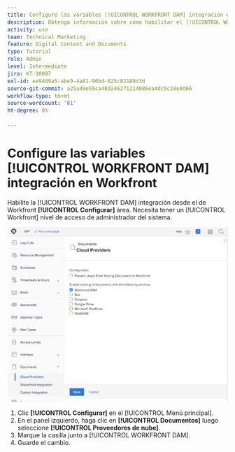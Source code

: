 ```yaml
---
title: Configure las variables [!UICONTROL WORKFRONT DAM] integración en Workfront
description: Obtenga información sobre cómo habilitar el [!UICONTROL WORKFRONT DAM] integración en el nivel de acceso del administrador del sistema.
activity: use
team: Technical Marketing
feature: Digital Content and Documents
type: Tutorial
role: Admin
level: Intermediate
jira: KT-10087
exl-id: ee9489a5-abe9-4a81-96bd-625c82189d3d
source-git-commit: a25a49e59ca483246271214886ea4dc9c10e8d66
workflow-type: tm+mt
source-wordcount: '81'
ht-degree: 0%

---
```


# Configure las variables [!UICONTROL WORKFRONT DAM] integración en Workfront

Habilite la [!UICONTROL WORKFRONT DAM] integración desde el de Workfront **[!UICONTROL Configurar]** área. Necesita tener un [!UICONTROL Workfront] nivel de acceso de administrador del sistema.

![Captura de pantalla del [!UICONTROL Proveedores de nube] página de configuración](assets/01-configure-the-integration-in-workfront.png)

1. Clic **[!UICONTROL Configurar]** en el [!UICONTROL Menú principal].
1. En el panel izquierdo, haga clic en **[!UICONTROL Documentos]** luego seleccione **[!UICONTROL Proveedores de nube]**.
1. Marque la casilla junto a [!UICONTROL WORKFRONT DAM].
1. Guarde el cambio.

<!--
Learn more graphic and documentation article link, below
* Enabling Workfront DAM
 -->
